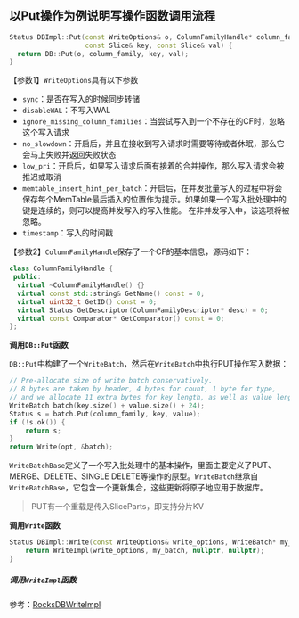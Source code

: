 ## 以Put操作为例说明写操作函数调用流程

```cpp
Status DBImpl::Put(const WriteOptions& o, ColumnFamilyHandle* column_family,
                   const Slice& key, const Slice& val) {
  return DB::Put(o, column_family, key, val);
}
```

【参数1】`WriteOptions`具有以下参数

- `sync`：是否在写入的时候同步转储
- `disableWAL`：不写入WAL
- `ignore_missing_column_families`：当尝试写入到一个不存在的CF时，忽略这个写入请求
- `no_slowdown`：开启后，并且在接收到写入请求时需要等待或者休眠，那么它会马上失败并返回失败状态
- `low_pri`：开启后，如果写入请求后面有接着的合并操作，那么写入请求会被推迟或取消
- `memtable_insert_hint_per_batch`：开启后，在并发批量写入的过程中将会保存每个MemTable最后插入的位置作为提示。如果如果一个写入批处理中的键是连续的，则可以提高并发写入的写入性能。 在非并发写入中，该选项将被忽略。
- `timestamp`：写入的时间戳

【参数2】`ColumnFamilyHandle`保存了一个CF的基本信息，源码如下：

```cpp
class ColumnFamilyHandle {
 public:
  virtual ~ColumnFamilyHandle() {}
  virtual const std::string& GetName() const = 0;
  virtual uint32_t GetID() const = 0;
  virtual Status GetDescriptor(ColumnFamilyDescriptor* desc) = 0;
  virtual const Comparator* GetComparator() const = 0;
};
```

**调用`DB::Put`函数**

`DB::Put`中构建了一个`WriteBatch`，然后在`WriteBatch`中执行PUT操作写入数据：

```cpp
// Pre-allocate size of write batch conservatively.
// 8 bytes are taken by header, 4 bytes for count, 1 byte for type,
// and we allocate 11 extra bytes for key length, as well as value length.
WriteBatch batch(key.size() + value.size() + 24);
Status s = batch.Put(column_family, key, value);
if (!s.ok()) {
    return s;
}
return Write(opt, &batch);
```

`WriteBatchBase`定义了一个写入批处理中的基本操作，里面主要定义了PUT、MERGE、DELETE、SINGLE DELETE等操作的原型。`WriteBatch`继承自`WriteBatchBase`，它包含一个更新集合，这些更新将原子地应用于数据库。

> PUT有一个重载是传入SliceParts，即支持分片KV

**调用`Write`函数**

```cpp
Status DBImpl::Write(const WriteOptions& write_options, WriteBatch* my_batch) {
	return WriteImpl(write_options, my_batch, nullptr, nullptr);
}
```

##### 调用`WriteImpl`函数

参考：[RocksDBWriteImpl](RocksDBWriteImpl.md ':include')

